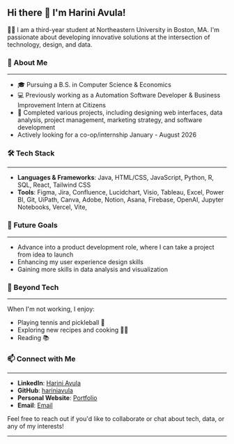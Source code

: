 
<!--
**hariniavula/hariniavula** is a ✨ _special_ ✨ repository because its `README.md` (this file) appears on your GitHub profile.

Here are some ideas to get you started:

- 🔭 I’m currently working on ...
- 🌱 I’m currently learning ...
- 👯 I’m looking to collaborate on ...
- 🤔 I’m looking for help with ...
- 💬 Ask me about ...
- 📫 How to reach me: ...
- 😄 Pronouns: ...
- ⚡ Fun fact: ...
--> 

## Hi there 👋 I'm Harini Avula!
👩‍💻 I am a third-year student at Northeastern University in Boston, MA. I'm passionate about developing innovative solutions at the intersection of technology, design, and data. 

### 🚀 About Me
___
- 🎓 Pursuing a B.S. in Computer Science & Economics
- 💻 Previously working as a Automation Software Developer & Business Improvement Intern at Citizens
- 🔭 Completed various projects, including designing web interfaces, data analysis, project management, marketing strategy, and software development
- Actively looking for a co-op/internship January - August 2026 


### 🛠️ Tech Stack
___
- **Languages & Frameworks**: Java, HTML/CSS, JavaScript, Python, R, SQL, React, Tailwind CSS 
- **Tools**: Figma, Jira, Confluence, Lucidchart, Visio, Tableau, Excel, Power BI, Git, UiPath, Canva, Adobe, Notion, Asana, Firebase, OpenAI, Jupyter Notebooks, Vercel, Vite,

### 🎯 Future Goals
___
- Advance into a product development role, where I can take a project from idea to launch
- Enhancing my user experience design skills
- Gaining more skills in data analysis and visualization 

### 🌱 Beyond Tech
___
When I'm not working, I enjoy:
- Playing tennis and pickleball 🎾
- Exploring new recipes and cooking 👩‍🍳
- Reading 📚 

### 📫 Connect with Me
___
- **LinkedIn**: [Harini Avula](http://www.linkedin.com/in/harini-avula)
- **GitHub**: [hariniavula](https://github.com/hariniavula)
- **Personal Website**: [Portfolio](https://harini-avula.framer.website/)
- **Email**: [Email](mailto:hsavula@gmail.com)
  

Feel free to reach out if you'd like to collaborate or chat about tech, data, or any of my interests!

___

